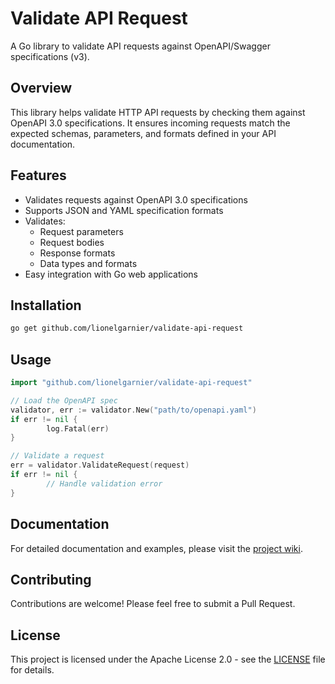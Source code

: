 # Validate API Request

A Go library to validate API requests against OpenAPI/Swagger specifications (v3).

## Overview

This library helps validate HTTP API requests by checking them against OpenAPI 3.0 specifications. It ensures incoming requests match the expected schemas, parameters, and formats defined in your API documentation.

## Features

- Validates requests against OpenAPI 3.0 specifications 
- Supports JSON and YAML specification formats
- Validates:
    - Request parameters
    - Request bodies
    - Response formats
    - Data types and formats
- Easy integration with Go web applications

## Installation

```bash
go get github.com/lionelgarnier/validate-api-request
```

## Usage

```go
import "github.com/lionelgarnier/validate-api-request"

// Load the OpenAPI spec
validator, err := validator.New("path/to/openapi.yaml")
if err != nil {
        log.Fatal(err)
}

// Validate a request
err = validator.ValidateRequest(request)
if err != nil {
        // Handle validation error
}
```

## Documentation

For detailed documentation and examples, please visit the [project wiki](https://github.com/lionelgarnier/validate-api-request/wiki).

## Contributing

Contributions are welcome! Please feel free to submit a Pull Request.

## License

This project is licensed under the Apache License 2.0 - see the [LICENSE](LICENSE) file for details.